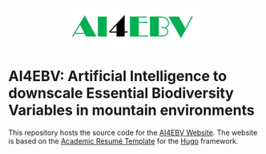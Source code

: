 <p align="center"><a target="_blank" rel="noopener"><img src="/static/media/ai4ebv_logo.png"></a></p>

# AI4EBV: Artificial Intelligence to downscale Essential Biodiversity Variables in mountain environments

This repository hosts the source code for the [AI4EBV Website](). The website is based on the [Academic Resumé Template](https://github.com/wowchemy/starter-academic) for the [Hugo](https://gohugo.io/) framework.
